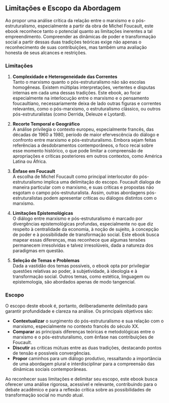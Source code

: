 
## Limitações e Escopo da Abordagem

Ao propor uma análise crítica da relação entre o marxismo e o pós-estruturalismo, especialmente a partir da obra de Michel Foucault, este ebook reconhece tanto o potencial quanto as limitações inerentes a tal empreendimento. Compreender as dinâmicas de poder e transformação social a partir dessas duas tradições teóricas exige não apenas o reconhecimento de suas contribuições, mas também uma avaliação honesta de seus alcances e restrições.

### Limitações

1. **Complexidade e Heterogeneidade das Correntes**  
   Tanto o marxismo quanto o pós-estruturalismo não são escolas homogêneas. Existem múltiplas interpretações, vertentes e disputas internas em cada uma dessas tradições. Este ebook, ao focar especialmente na interlocução entre o marxismo e o pensamento foucaultiano, necessariamente deixa de lado outras figuras e correntes relevantes, como o pós-marxismo, o estruturalismo clássico, ou outros pós-estruturalistas (como Derrida, Deleuze e Lyotard).

2. **Recorte Temporal e Geográfico**  
   A análise privilegia o contexto europeu, especialmente francês, das décadas de 1960 a 1980, período de maior efervescência do diálogo e confronto entre marxismo e pós-estruturalismo. Embora sejam feitas referências a desdobramentos contemporâneos, o foco recai sobre esse momento histórico, o que pode limitar a compreensão de apropriações e críticas posteriores em outros contextos, como América Latina ou África.

3. **Ênfase em Foucault**  
   A escolha de Michel Foucault como principal interlocutor do pós-estruturalismo implica uma delimitação do escopo. Foucault dialoga de maneira particular com o marxismo, e suas críticas e propostas não esgotam o campo pós-estruturalista. Assim, outras abordagens pós-estruturalistas podem apresentar críticas ou diálogos distintos com o marxismo.

4. **Limitações Epistemológicas**  
   O diálogo entre marxismo e pós-estruturalismo é marcado por divergências epistemológicas profundas, especialmente no que diz respeito à centralidade da economia, à noção de sujeito, à concepção de poder e à possibilidade de transformação social. Este ebook busca mapear essas diferenças, mas reconhece que algumas tensões permanecem irresolvidas e talvez irresolúveis, dada a natureza dos paradigmas em questão.

5. **Seleção de Temas e Problemas**  
   Dada a vastidão dos temas possíveis, o ebook opta por privilegiar questões relativas ao poder, à subjetividade, à ideologia e à transformação social. Outros temas, como estética, linguagem ou epistemologia, são abordados apenas de modo tangencial.

### Escopo

O escopo deste ebook é, portanto, deliberadamente delimitado para garantir profundidade e clareza na análise. Os principais objetivos são:

- **Contextualizar** o surgimento do pós-estruturalismo e sua relação com o marxismo, especialmente no contexto francês do século XX.
- **Comparar** as principais diferenças teóricas e metodológicas entre o marxismo e o pós-estruturalismo, com ênfase nas contribuições de Foucault.
- **Discutir** as críticas mútuas entre as duas tradições, destacando pontos de tensão e possíveis convergências.
- **Propor** caminhos para um diálogo produtivo, ressaltando a importância de uma abordagem plural e interdisciplinar para a compreensão das dinâmicas sociais contemporâneas.

Ao reconhecer suas limitações e delimitar seu escopo, este ebook busca oferecer uma análise rigorosa, acessível e relevante, contribuindo para o debate acadêmico e para a reflexão crítica sobre as possibilidades de transformação social no mundo atual.
```
